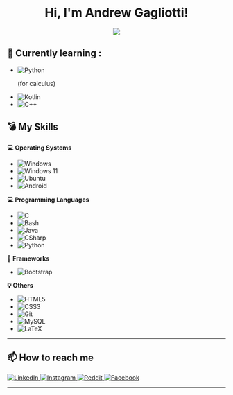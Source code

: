 <h1 align="center">Hi, I'm Andrew Gagliotti!</h1>
<p align="center"><a href="https://github.com/anuraghazra/github-readme-stats">
  <img align="center" src="https://github-readme-stats.vercel.app/api?username=AndrewGagliottiUnibo&show_icons=true&theme=tokyonight" />
</a>
</p>

## 🌱 Currently learning :
  <ul>
    <li>
      <img alt="Python" src="https://img.shields.io/badge/python-3670A0?style=for-the-badge&logo=python&logoColor=ffdd54" /> <p>(for calculus)</p>
    </li> 
    <li>
      <img alt="Kotlin" src="https://img.shields.io/badge/kotlin-%237F52FF.svg?style=for-the-badge&logo=kotlin&logoColor=white" />
    </li>  
    <li>
      <img alt="C++" src="https://img.shields.io/badge/c++-%2300599C.svg?style=for-the-badge&logo=c%2B%2B&logoColor=white" />
    </li>  
  </ul>

## 💣 My Skills
  <b>💻 Operating Systems</b> <br> 
  <ul>
    <li>
      <img alt="Windows" src="https://img.shields.io/badge/Windows-0078D6?style=for-the-badge&logo=windows&logoColor=white" />
    </li>
    <li>
      <img alt="Windows 11" src="https://img.shields.io/badge/Windows%2011-%230079d5.svg?style=for-the-badge&logo=Windows%2011&logoColor=white" />
    </li>
    <li>
      <img alt="Ubuntu" src="https://img.shields.io/badge/-Ubuntu-E95420?style=for-the-badge&logo=ubuntu&logoColor=white" />
    </li>
    <li>
      <img alt="Android" src="https://img.shields.io/badge/Android-3DDC84?style=for-the-badge&logo=android&logoColor=white" />
    </li> 
  </ul>
  
  <b>💻 Programming Languages</b> <br>
  <ul>
    <li>
      <img alt="C" src="https://img.shields.io/badge/c-%2300599C.svg?style=for-the-badge&logo=c&logoColor=white" />
    </li>
    <li>
      <img alt="Bash" src="https://img.shields.io/badge/-Bash-000000?style=for-the-badge&logo=gnu-bash&logoColor=white" />
    </li>
    <li>
      <img alt="Java" src="https://img.shields.io/badge/java-%23ED8B00.svg?style=for-the-badge&logo=java&logoColor=white" />
    </li>
    <li>
      <img alt="CSharp" src="https://img.shields.io/badge/c%23-%23239120.svg?style=for-the-badge&logo=c-sharp&logoColor=white" />
    </li>
    <li>
      <img alt="Python" src="https://img.shields.io/badge/python-3670A0?style=for-the-badge&logo=python&logoColor=ffdd54" />
    </li>  
  </ul>
  
  <b>🔮 Frameworks</b><br>
  <ul>
    <li>
      <img alt="Bootstrap" src="https://img.shields.io/badge/-Bootstrap-563D7C?style=for-the-badge&logo=bootstrap&logoColor=white" />  
    </li>  
  </ul>
  
  <b>💡 Others</b><br>
  <ul>
    <li>
      <img alt="HTML5" src="https://img.shields.io/badge/html5-%23E34F26.svg?style=for-the-badge&logo=html5&logoColor=white" />
    </li>
    <li>
      <img alt="CSS3" src="https://img.shields.io/badge/css3-%231572B6.svg?style=for-the-badge&logo=css3&logoColor=white" />  
    </li>
    <li>
      <img alt="Git" src="https://img.shields.io/badge/git-%23F05033.svg?style=for-the-badge&logo=git&logoColor=white" />
    </li>
    <li>
      <img alt="MySQL" src="https://img.shields.io/badge/mysql-%2300f.svg?style=for-the-badge&logo=mysql&logoColor=white" />  
    </li>  
    <li>
      <img alt="LaTeX" src="https://img.shields.io/badge/latex-%23008080.svg?style=for-the-badge&logo=latex&logoColor=white" />  
    </li>  
  </ul>

----

## 📫 How to reach me
<p>
  <a href="https://www.linkedin.com/in/andrew-gagliotti-230114/">
    <img alt="LinkedIn" src="https://img.shields.io/badge/linkedin-%230077B5.svg?style=for-the-badge&logo=linkedin&logoColor=white">
  </a>
  <a href="https://www.instagram.com/andrew_gagliotti.exe/">
    <img alt="Instagram" src="https://img.shields.io/badge/Instagram-%23E4405F.svg?style=for-the-badge&logo=Instagram&logoColor=white" />
  </a> 
  <a href="https://www.reddit.com/u/Ghosts2301?utm_medium=android_app&utm_source=share">
    <img alt="Reddit" src="https://img.shields.io/badge/Reddit-FF4500?style=for-the-badge&logo=reddit&logoColor=white" />
  </a>
  <a href="https://www.facebook.com/profile.php?id=100071303372344">
    <img alt="Facebook" src="https://img.shields.io/badge/Facebook-%231877F2.svg?style=for-the-badge&logo=Facebook&logoColor=white">
  </a>

----

<!--
**AndrewGagliottiUnibo/AndrewGagliottiUnibo** is a ✨ _special_ ✨ repository because its `README.md` (this file) appears on your GitHub profile.

Here are some ideas to get you started:

- 🔭 I’m currently working on ...
- 🌱 I’m currently learning ...
- 👯 I’m looking to collaborate on ...
- 🤔 I’m looking for help with ...
- 💬 Ask me about ...
- 📫 How to reach me: ...
- 😄 Pronouns: ...
- ⚡ Fun fact: ...
-->
